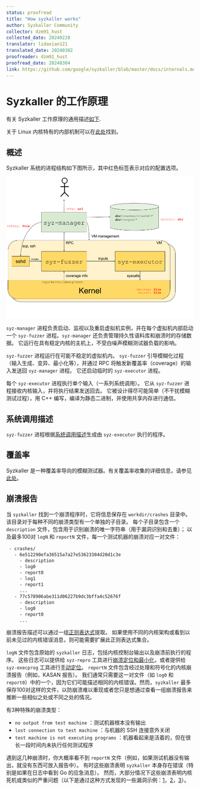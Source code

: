 ```yaml
---
status: proofread
title: "How syzkaller works"
author: Syzkaller Community
collector: dzm91_hust
collected_date: 20240228
translator: lidaxian121
translated_date: 20240302
proofreader: dzm91_hust
proofread_date: 20240304
link: https://github.com/google/syzkaller/blob/master/docs/internals.md
---
```


# Syzkaller 的工作原理

有关 Syzkaller 工作原理的通用描述[如下](internals.md#概述).

关于 Linux 内核特有的内部机制可以在[此处](linux/internals.md)找到。

## 概述

Syzkaller 系统的进程结构如下图所示，其中红色标签表示对应的配置选项。

![Process structure for syzkaller](process_structure.png?raw=true)

`syz-manager` 进程负责启动、监视以及重启虚拟机实例，并在每个虚拟机内部启动一个 `syz-fuzzer` 进程。`syz-manager` 还负责管理持久性语料库和崩溃时的存储数据。
它运行在具有稳定内核的主机上，不受白噪声模糊测试器负载的影响。

`syz-fuzzer` 进程运行在可能不稳定的虚拟机内。
`syz-fuzzer` 引导模糊化过程（输入生成、变异、最小化等），并通过 RPC 将触发新覆盖率（coverage）的输入发送回 `syz-manager` 进程。
它还启动临时的 `syz-executor` 进程。

每个 `syz-executor` 进程执行单个输入（一系列系统调用）。
它从 `syz-fuzzer` 进程接收内核输入，并将执行结果发送回去。
它被设计得尽可能简单（不干扰模糊测试过程），用 C++ 编写，编译为静态二进制，并使用共享内存进行通信。

## 系统调用描述

`syz-fuzzer` 进程根据[系统调用描述](syscall_descriptions.md)生成由 `syz-executor` 执行的程序。

## 覆盖率

Syzkaller 是一种覆盖率导向的模糊测试器。有关覆盖率收集的详细信息，请参见[此处](/coverage.md)。

## 崩溃报告

当 `syzkaller` 找到一个崩溃程序时，它将信息保存在 `workdir/crashes` 目录中。
该目录对于每种不同的崩溃类型有一个单独的子目录。
每个子目录包含一个 `description` 文件，包含用于识别崩溃的唯一字符串（用于漏洞识别和去重）；
以及最多100对 `logN` 和 `reportN` 文件，每一个测试机器的崩溃对应一对文件：
```
 - crashes/
   - 6e512290efa36515a7a27e53623304d20d1c3e
     - description
     - log0
     - report0
     - log1
     - report1
     ...
   - 77c578906abe311d06227b9dc3bffa4c52676f
     - description
     - log0
     - report0
     ...
```

崩溃报告描述可以通过一组[正则表达式](/pkg/report/)提取。
如果使用不同的内核架构或看到以前未见过的内核错误消息，则可能需要扩展此正则表达式集合。

`logN` 文件包含原始的 `syzkaller` 日志，包括内核控制台输出以及崩溃前执行的程序。
这些日志可以提供给 `syz-repro` 工具进行[崩溃定位和最小化](reproducing_crashes.md)，或者提供给 `syz-execprog` 工具进行[手动定位](executing_syzkaller_programs.md)。
`reportN` 文件包含经过处理和符号化的内核崩溃报告（例如，KASAN 报告）。
我们通常只需要这一对文件（如 `log0` 和 `report0`）中的一个，因为它们可能描述相同的内核错误。然而，`syzkaller` 最多保存100对这样的文件，以防崩溃难以重现或者您只是想通过查看一组崩溃报告来推断一些相似之处或不同之处的情况。

有3种特殊的崩溃类型：
- `no output from test machine` ：测试机器根本没有输出
- `lost connection to test machine` ：与机器的 SSH 连接意外关闭
- `test machine is not executing programs` ：机器看起来是活着的，但在很长一段时间内未执行任何测试程序

遇到这几种崩溃时，你大概率看不到 `reportN` 文件（例如，如果测试机器没有输出，就没有东西可放入报告中）。
有时这些崩溃表明 `syzkaller` 本身存在错误（特别是如果在日志中看到 Go 的应急消息）。
然而，大部分情况下这些崩溃表明内核死机或类似的严重问题（以下是通过这种方式发现的一些漏洞示例：[1](https://groups.google.com/d/msg/syzkaller/zfuHHRXL7Zg/Tc5rK8bdCAAJ)，[2](https://groups.google.com/d/msg/syzkaller/kY_ml6TCm9A/wDd5fYFXBQAJ)，[3](https://groups.google.com/d/msg/syzkaller/OM7CXieBCoY/etzvFPX3AQAJ)）。

